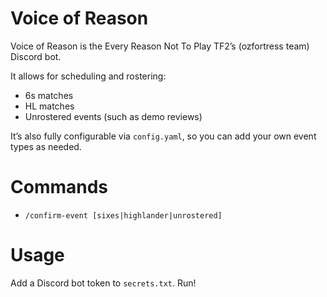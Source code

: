 # Voice of Reason
Voice of Reason is the Every Reason Not To Play TF2’s (ozfortress team) Discord bot.

It allows for scheduling and rostering:
- 6s matches
- HL matches
- Unrostered events (such as demo reviews)

It’s also fully configurable via `config.yaml`, so you can add your own event types as needed.

# Commands
- `/confirm-event [sixes|highlander|unrostered]`

# Usage
Add a Discord bot token to `secrets.txt`. Run!
